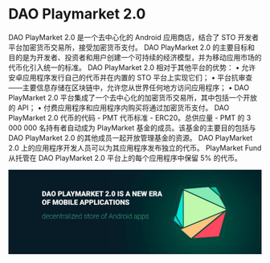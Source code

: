 # DAO Playmarket 2.0

DAO PlayMarket 2.0 是一个去中心化的 Android 应用商店，结合了 STO 开发者平台加密货币交易所，接受加密货币支付。 DAO PlayMarket 2.0 的主要目标和目的是为开发者、投资者和用户创建一个可持续的经济模型，并为移动应用市场的代币化引入统一的标准。 DAO PlayMarket 2.0 相对于其他平台的优势： • 允许安卓应用程序发行自己的代币并在内置的 STO 平台上实现它们； • 平台抗审查——主要信息存储在区块链中，允许您从世界任何地方访问应用程序； • DAO PlayMarket 2.0 平台集成了一个去中心化的加密货币交易所，其中包括一个开放的 API； • 付费应用程序和应用程序内购买将通过加密货币支付。 DAO PlayMarket 2.0 代币的代码 - PMT 代币标准 - ERC20。总供应量 - PMT 的 3 000 000 名持有者自动成为 PlayMarket 基金的成员。该基金的主要目的包括与 DAO PlayMarket 2.0 的其他成员一起开放管理基金的资源。 DAO PlayMarket 2.0 上的应用程序开发人员可以为其应用程序发布独立的代币。 PlayMarket Fund 从托管在 DAO PlayMarket 2.0 平台上的每个应用程序中保留 5% 的代币。

![1500x500](1500x500.jpg)

